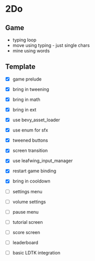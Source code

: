 # 2Do

## Game

- typing loop
- move using typing - just single chars
- mine using words

## Template

- [x] game prelude
- [x] bring in tweening
- [x] bring in math
- [x] bring in ext
- [x] use bevy_asset_loader
- [x] use enum for sfx
- [x] tweened buttons
- [x] screen transition
- [x] use leafwing_input_manager
- [x] restart game binding
- [x] bring in cooldown
- [ ] settings menu
- [ ] volume settings
- [ ] pause menu
- [ ] tutorial screen
- [ ] score screen
- [ ] leaderboard
- [ ] basic LDTK integration

